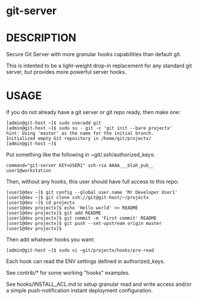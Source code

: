 # git-server

# DESCRIPTION

Secure Git Server with more granular hooks capabilities than default git.

This is intented to be a light-weight drop-in replacement for any
standard git server, but provides more powerful server hooks.

# USAGE

If you do not already have a git server or git repo ready, then make one:

```
[admin@git-host ~]$ sudo useradd git
[admin@git-host ~]$ sudo su - git -c 'git init --bare projectx'
hint: Using 'master' as the name for the initial branch.
Initialized empty Git repository in /home/git/projectx/
[admin@git-host ~]$
```

Put something like the following in ~git/.ssh/authorized_keys:

```
command="git-server KEY=USER1" ssh-rsa AAAA___blah_pub__ user1@workstation
```

Then, without any hooks, this user should have full access to this repo:

```
[user1@dev ~]$ git config --global user.name 'Mr Developer User1'
[user1@dev ~]$ git clone ssh://git@git-host/~/projectx
[user1@dev ~]$ cd projectx
[user1@dev projectx]$ echo 'Hello world' >> README
[user1@dev projectx]$ git add README
[user1@dev projectx]$ git commit -m 'First commit' README
[user1@dev projectx]$ git push --set-upstream origin master
[user1@dev projectx]$
```

Then add whatever hooks you want:

```
[admin@git-host ~]$ sudo vi ~git/projectx/hooks/pre-read
```

Each hook can read the ENV settings defined in authorized_keys.

See contrib/* for some working "hooks" examples.

See hooks/INSTALL_ACL.md to setup granular read and write access
and/or a simple push-notification instant deployment configuration.
